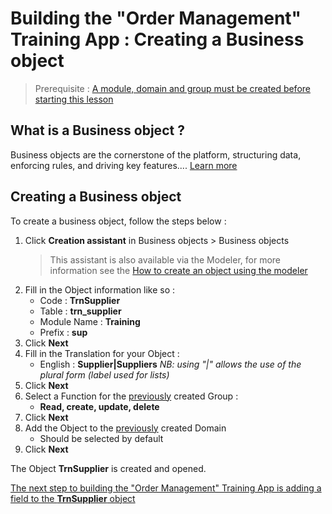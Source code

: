 # Building the "Order Management" Training App : Creating a Business object

> Prerequisite : [A module, domain and group must be created before starting this lesson](/lesson/tutorial/getting-started/module)

## What is a Business object ?

Business objects are the cornerstone of the platform, structuring data, enforcing rules, and driving key features.... [Learn more](/lesson/docs/core/objects/business-objects)

## Creating a Business object

To create a business object, follow the steps below :

1. Click **Creation assistant** in Business objects > Business objects
	> This assistant is also available via the Modeler, for more information see the [How to create an object using the modeler](/lesson/docs/core/objects/business-objects#creation-assistant-via-the-modeler)
2. Fill in the Object information like so :
	- Code : **TrnSupplier**
	- Table : **trn_supplier**
	- Module Name : **Training**
	- Prefix : **sup**
3. Click **Next**
4. Fill in the Translation for your Object :
	- English : **Supplier|Suppliers** *NB: using "|" allows the use of the plural form (label used for lists)*
5. Click **Next**
6. Select a Function for the [previously](/lesson/tutorial/getting-started/module) created Group :
	- **Read, create, update, delete**
7. Click **Next**
8. Add the Object to the [previously](/lesson/tutorial/getting-started/module) created Domain
	- Should be selected by default
9. Click **Next**

The Object **TrnSupplier** is created and opened. 

[The next step to building the "Order Management" Training App is adding a field to the **TrnSupplier** object](/lesson/tutorial/getting-started/attribute)